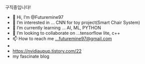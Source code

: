 구직중입니다! 

- 👋 Hi, I’m @Futuremine97
- 👀 I’m interested in ...  CNN for toy project(Smart Chair System)
- 🌱 I’m currently learning ... AI, ML, PYTHON
- 💞️ I’m looking to collaborate on ...tensorflow lite, c++
- 📫 How to reach me ...futuremine97@gmail.com
- 
- https://nvidiaupup.tistory.com/22
- my fascinate blog
<!---
Futuremine97/Futuremine97 is a ✨ special ✨ repository because its `README.md` (this file) appears on your GitHub profile.
You can click the Preview link to take a look at your changes.
--->
